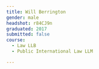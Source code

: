 ```yaml
---
title: Will Berrington
gender: male
headshot: r84CJ9n
graduated: 2017
submitted: false
course:
  - Law LLB
  - Public International Law LLM

---
```



